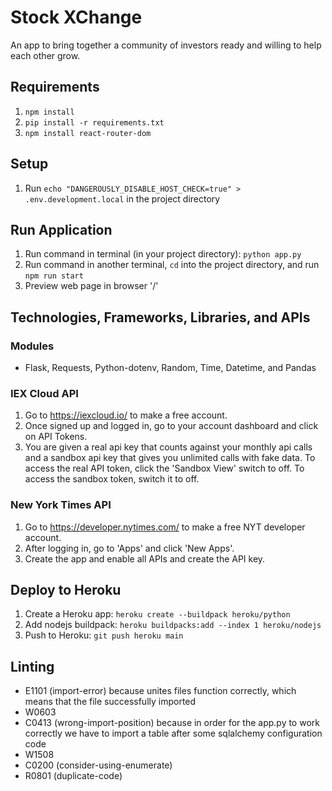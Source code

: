 # Stock XChange
An app to bring together a community of investors ready and willing to help each other grow.

## Requirements
1. `npm install`
2. `pip install -r requirements.txt`
3. `npm install react-router-dom`

## Setup
1. Run `echo "DANGEROUSLY_DISABLE_HOST_CHECK=true" > .env.development.local` in the project directory

## Run Application
1. Run command in terminal (in your project directory): `python app.py`
2. Run command in another terminal, `cd` into the project directory, and run `npm run start`
3. Preview web page in browser '/'

## Technologies, Frameworks, Libraries, and APIs
### Modules
+ Flask, Requests, Python-dotenv, Random, Time, Datetime, and Pandas
### IEX Cloud API
1. Go to https://iexcloud.io/ to make a free account.
2. Once signed up and logged in, go to your account dashboard and click on API Tokens.
3. You are given a real api key that counts against your monthly api calls and a sandbox api key that gives you unlimited calls with fake data. To access the real API token, click the 'Sandbox View' switch to off. To access the sandbox token, switch it to off.

### New York Times API
1. Go to https://developer.nytimes.com/ to make a free NYT developer account.
2. After logging in, go to 'Apps' and click 'New Apps'.
3. Create the app and enable all APIs and create the API key.

## Deploy to Heroku

1. Create a Heroku app: `heroku create --buildpack heroku/python`
2. Add nodejs buildpack: `heroku buildpacks:add --index 1 heroku/nodejs`
3. Push to Heroku: `git push heroku main`

## Linting 
+ E1101 (import-error) because unites files function correctly, which means that the file successfully imported
+ W0603
+ C0413 (wrong-import-position) because in order for the app.py to work correctly we have to import a table after some sqlalchemy configuration code
+ W1508 
+ C0200 (consider-using-enumerate)
+ R0801 (duplicate-code)